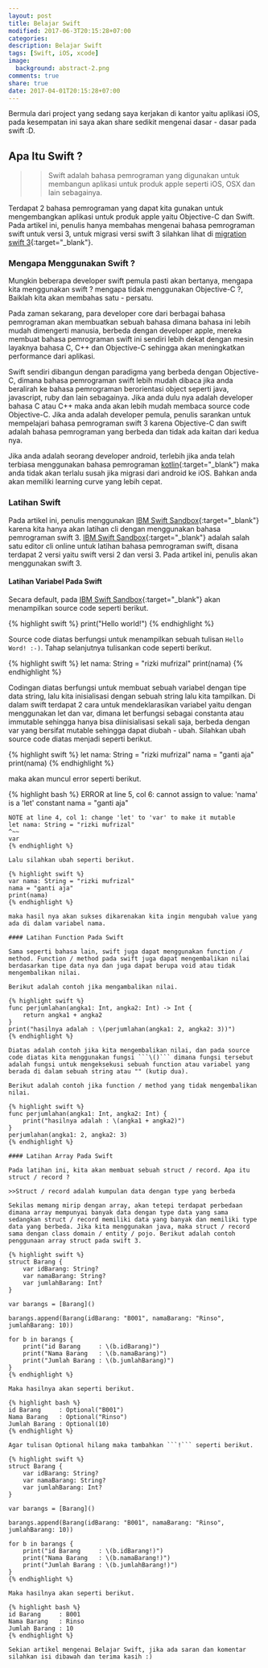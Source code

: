 ```yaml
---
layout: post
title: Belajar Swift
modified: 2017-06-3T20:15:28+07:00
categories:
description: Belajar Swift
tags: [Swift, iOS, xcode]
image:
  background: abstract-2.png
comments: true
share: true
date: 2017-04-01T20:15:28+07:00
---
```


Bermula dari project yang sedang saya kerjakan di kantor yaitu aplikasi iOS, pada kesempatan ini saya akan share sedikit mengenai dasar - dasar pada swift :D.

## Apa Itu Swift ?

>>Swift adalah bahasa pemrograman yang digunakan untuk membangun aplikasi untuk produk apple seperti iOS, OSX dan lain sebagainya.

Terdapat 2 bahasa pemrograman yang dapat kita gunakan untuk mengembangkan aplikasi untuk produk apple yaitu Objective-C dan Swift. Pada artikel ini, penulis hanya membahas mengenai bahasa pemrograman swift untuk versi 3, untuk migrasi versi swift 3 silahkan lihat di [migration swift 3](https://swift.org/migration-guide/){:target="_blank"}.

### Mengapa Menggunakan Swift ?

Mungkin beberapa developer swift pemula pasti akan bertanya, mengapa kita menggunakan swift ? mengapa tidak menggunakan Objective-C ?, Baiklah kita akan membahas satu - persatu.

Pada zaman sekarang, para developer core dari berbagai bahasa pemrograman akan membuatkan sebuah bahasa dimana bahasa ini lebih mudah dimengerti manusia, berbeda dengan developer apple, mereka membuat bahasa pemrograman swift ini sendiri lebih dekat dengan mesin layaknya bahasa C, C++ dan Objective-C sehingga akan meningkatkan performance dari aplikasi.

Swift sendiri dibangun dengan paradigma yang berbeda dengan Objective-C, dimana bahasa pemrograman swift lebih mudah dibaca jika anda beralirah ke bahasa pemrograman berorientasi object seperti java, javascript, ruby dan lain sebagainya. Jika anda dulu nya adalah developer bahasa C atau C++ maka anda akan lebih mudah membaca source code Objective-C. Jika anda adalah developer pemula, penulis sarankan untuk mempelajari bahasa pemrograman swift 3 karena Objective-C dan swift adalah bahasa pemrograman yang berbeda dan tidak ada kaitan dari kedua nya.

Jika anda adalah seorang developer android, terlebih jika anda telah terbiasa menggunakan bahasa pemrograman [kotlin](https://kotlinlang.org/){:target="_blank"} maka anda tidak akan terlalu susah jika migrasi dari android ke iOS. Bahkan anda akan memiliki learning curve yang lebih cepat.

### Latihan Swift

Pada artikel ini, penulis menggunakan [IBM Swift Sandbox](https://swift.sandbox.bluemix.net){:target="_blank"} karena kita hanya akan latihan cli dengan menggunakan bahasa pemrograman swift 3. [IBM Swift Sandbox](https://swift.sandbox.bluemix.net){:target="_blank"} adalah salah satu editor cli online untuk latihan bahasa pemrograman swift, disana terdapat 2 versi yaitu swift versi 2 dan versi 3. Pada artikel ini, penulis akan menggunakan swift 3. 

#### Latihan Variabel Pada Swift

Secara default, pada [IBM Swift Sandbox](https://swift.sandbox.bluemix.net){:target="_blank"} akan menampilkan source code seperti berikut.

{% highlight swift %}
print("Hello world!")
{% endhighlight %}

Source code diatas berfungsi untuk menampilkan sebuah tulisan ```Hello Word! :-)```. Tahap selanjutnya tulisankan code seperti berikut.

{% highlight swift %}
let nama: String = "rizki mufrizal"
print(nama)
{% endhighlight %}

Codingan diatas berfungsi untuk membuat sebuah variabel dengan tipe data string, lalu kita inisialisasi dengan sebuah string lalu kita tampilkan. Di dalam swift terdapat 2 cara untuk mendeklarasikan variabel yaitu dengan menggunakan let dan var, dimana let berfungsi sebagai constanta atau immutable sehingga hanya bisa diinisialisasi sekali saja, berbeda dengan var yang bersifat mutable sehingga dapat diubah - ubah. Silahkan ubah source code diatas menjadi seperti berikut.

{% highlight swift %}
let nama: String = "rizki mufrizal"
nama = "ganti aja"
print(nama)
{% endhighlight %}

maka akan muncul error seperti berikut.

{% highlight bash %}
ERROR at line 5, col 6: cannot assign to value: 'nama' is a 'let' constant
nama = "ganti aja"
~~~~ ^
NOTE at line 4, col 1: change 'let' to 'var' to make it mutable
let nama: String = "rizki mufrizal"
^~~
var
{% endhighlight %}

Lalu silahkan ubah seperti berikut.

{% highlight swift %}
var nama: String = "rizki mufrizal"
nama = "ganti aja"
print(nama)
{% endhighlight %}

maka hasil nya akan sukses dikarenakan kita ingin mengubah value yang ada di dalam variabel nama.

#### Latihan Function Pada Swift

Sama seperti bahasa lain, swift juga dapat menggunakan function / method. Function / method pada swift juga dapat mengembalikan nilai berdasarkan tipe data nya dan juga dapat berupa void atau tidak mengembalikan nilai.

Berikut adalah contoh jika mengambalikan nilai.

{% highlight swift %}
func perjumlahan(angka1: Int, angka2: Int) -> Int {
    return angka1 + angka2
}
print("hasilnya adalah : \(perjumlahan(angka1: 2, angka2: 3))")
{% endhighlight %}

Diatas adalah contoh jika kita mengembalikan nilai, dan pada source code diatas kita menggunakan fungsi ```\()``` dimana fungsi tersebut adalah fungsi untuk mengeksekusi sebuah function atau variabel yang berada di dalam sebuah string atau "" (kutip dua).

Berikut adalah contoh jika function / method yang tidak mengembalikan nilai.

{% highlight swift %}
func perjumlahan(angka1: Int, angka2: Int) {
    print("hasilnya adalah : \(angka1 + angka2)")
}
perjumlahan(angka1: 2, angka2: 3)
{% endhighlight %}

#### Latihan Array Pada Swift

Pada latihan ini, kita akan membuat sebuah struct / record. Apa itu struct / record ?

>>Struct / record adalah kumpulan data dengan type yang berbeda

Sekilas memang mirip dengan array, akan tetepi terdapat perbedaan dimana array mempunyai banyak data dengan type data yang sama sedangkan struct / record memiliki data yang banyak dan memiliki type data yang berbeda. Jika kita menggunakan java, maka struct / record sama dengan class domain / entity / pojo. Berikut adalah contoh penggunaan array struct pada swift 3.

{% highlight swift %}
struct Barang {
    var idBarang: String?
    var namaBarang: String?
    var jumlahBarang: Int?
}

var barangs = [Barang]()

barangs.append(Barang(idBarang: "B001", namaBarang: "Rinso", jumlahBarang: 10))

for b in barangs {
    print("id Barang     : \(b.idBarang)")
    print("Nama Barang   : \(b.namaBarang)")
    print("Jumlah Barang : \(b.jumlahBarang)")
}
{% endhighlight %}

Maka hasilnya akan seperti berikut.

{% highlight bash %}
id Barang     : Optional("B001")
Nama Barang   : Optional("Rinso")
Jumlah Barang : Optional(10)
{% endhighlight %}

Agar tulisan Optional hilang maka tambahkan ```!``` seperti berikut.

{% highlight swift %}
struct Barang {
    var idBarang: String?
    var namaBarang: String?
    var jumlahBarang: Int?
}

var barangs = [Barang]()

barangs.append(Barang(idBarang: "B001", namaBarang: "Rinso", jumlahBarang: 10))

for b in barangs {
    print("id Barang     : \(b.idBarang!)")
    print("Nama Barang   : \(b.namaBarang!)")
    print("Jumlah Barang : \(b.jumlahBarang!)")
}
{% endhighlight %}

Maka hasilnya akan seperti berikut.

{% highlight bash %}
id Barang     : B001
Nama Barang   : Rinso
Jumlah Barang : 10
{% endhighlight %}

Sekian artikel mengenai Belajar Swift, jika ada saran dan komentar silahkan isi dibawah dan terima kasih :)